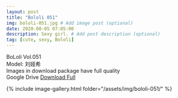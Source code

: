 ```yaml
---
layout: post
title: "Bololi 051"
img: bololi-051.jpg # Add image post (optional)
date: 2020-08-05 07:05:00
description: Sexy girl. # Add post description (optional)
tag: [cute, sexy, Bololi]
---
```

BoLoli Vol.051  
Model: 刘娅希                                        
Images in download package have full quality                    
Google Drive [Download Full](http://gestyy.com/ewUQ85)

{% include image-gallery.html folder="/assets/img/bololi-051/" %}
